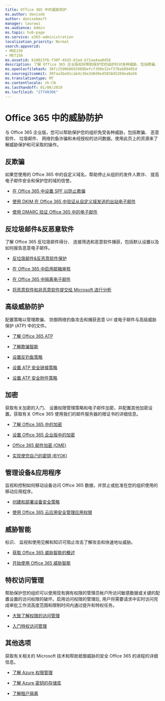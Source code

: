 ```yaml
---
title: Office 365 中的威胁防护
ms.author: deniseb
author: denisebmsft
manager: laurawi
ms.audience: Admin
ms.topic: hub-page
ms.service: o365-administration
localization_priority: Normal
search.appverid:
- MOE150
- MET150
ms.assetid: b10023f6-f30f-45d3-b3ad-b71aa4aa0d58
description: 了解 Office 365 企业版如何帮助保护您的组织针对各种威胁，包括欺骗、 恶意软件、 垃圾邮件、 网络钓鱼诈骗和未经授权的访问数据。
ms.openlocfilehash: 38fc2590b8693989befcf399e32ef378ab89495d
ms.sourcegitcommit: 30faa3ba91cab4c36e3d8d8ed5858d5269ea8a56
ms.translationtype: MT
ms.contentlocale: zh-CN
ms.lasthandoff: 01/08/2019
ms.locfileid: "27749306"
---
```

# <a name="protect-against-threats-in-office-365"></a>Office 365 中的威胁防护

与 Office 365 企业版，您可以帮助保护您的组织免受各种威胁，包括欺骗、 恶意软件、 垃圾邮件、 网络钓鱼诈骗和未经授权的访问数据。使用此页上的资源来了解威胁保护和可采取的操作。
  
## <a name="anti-spoofing"></a>反欺骗

如果您使用的 Office 365 中的自定义域名，帮助停止从组织的发件人欺诈、 提高电子邮件安全和保护您的域的信誉。
  
- [在 Office 365 中设置 SPF 以防止欺骗](set-up-spf-in-office-365-to-help-prevent-spoofing.md)
    
- [使用 DKIM 在 Office 365 中验证从自定义域发送的出站电子邮件](use-dkim-to-validate-outbound-email.md)
    
- [使用 DMARC 验证 Office 365 中的电子邮件](use-dmarc-to-validate-email.md)
    
## <a name="anti-spam-amp-anti-malware"></a>反垃圾邮件&amp;反恶意软件

了解 Office 365 反垃圾邮件得分、 连接筛选和恶意软件捕获，包括默认设置以及如何报告恶意电子邮件。
  
- [反垃圾邮件&amp;反恶意软件保护](anti-spam-and-anti-malware-protection.md)
    
- [在 Office 365 中启用邮箱审核](enable-mailbox-auditing.md)
    
- [在 Office 365 中隔离电子邮件](quarantine-email-messages.md)
    
- [将恶意软件和非恶意软件提交给 Microsoft 进行分析](submitting-malware-and-non-malware-to-microsoft-for-analysis.md)
    
## <a name="advanced-threat-protection"></a>高级威胁防护

配置策略以管理欺骗、 防御网络钓鱼攻击和捕获恶意 Url 或电子邮件与高级威胁保护 (ATP) 中的文件。
  
- [了解 Office 365 ATP](office-365-atp.md)
    
- [了解欺骗智能](learn-about-spoof-intelligence.md)
    
- [设置反钓鱼策略](set-up-anti-phishing-policies.md)
    
- [设置 ATP 安全链接策略](set-up-atp-safe-links-policies.md)
    
- [设置 ATP 安全附件策略](set-up-atp-safe-attachments-policies.md)
    
## <a name="encryption"></a>加密

获取有关加密的入门、 设置权限管理策略和电子邮件加密，并配置其他加密设置。获取有关 Office 365 使用我们的邮件服务器的根证书的详细信息。
  
- [了解 Office 365 中的加密](encryption.md)
    
- [设置 Office 365 企业版中的加密](set-up-encryption.md)
    
- [Office 365 邮件加密 (OME)](ome.md)
    
- [实现使您自己的密钥 (BYOK)](https://docs.microsoft.com/azure/key-vault/key-vault-hsm-protected-keys#implementing-bring-your-own-key-byok-for-azure-key-vault)
    
## <a name="managing-devices-amp-apps"></a>管理设备&amp;应用程序

监视和控制如何移动设备访问 Office 365 数据，并禁止或批准在您的组织使用的移动应用程序。
  
- [创建和部署设备安全策略](https://support.office.com/article/d310f556-8bfb-497b-9bd7-fe3c36ea2fd6)
    
- [使用 Office 365 云应用安全管理应用权限](manage-app-permissions-in-ocas.md)
    
## <a name="threat-intelligence"></a>威胁智能

标识、 监视和使用见解和知识可阻止攻击了解攻击和快速地址威胁。
  
- [获取 Office 365 威胁智能的概述](office-365-ti.md)
    
- [开始使用 Office 365 威胁智能](get-started-with-ti.md)
    
## <a name="privileged-access-management"></a>特权访问管理

帮助保护您的组织可以使用现有拥有权限的管理员帐户所访问敏感数据或关键的配置设置的访问权限的破坏。启用访问权限的管理后, 用户将需要请求中实时访问完成审批工作流高度范围和限制时间内通过提升和特权任务。
  
- [大致了解权限的访问管理](privileged-access-management-overview.md)
    
- [入门特权访问管理](privileged-access-management-configuration.md)

## <a name="additional-options"></a>其他选项

获取有关相关的 Microsoft 技术和帮助抵御威胁的安全 Office 365 的进程的详细信息。
  
- [了解 Azure 权限管理](https://docs.microsoft.com/information-protection/understand-explore/what-is-azure-rms)
    
- [了解 Azure 密钥的存储库](https://docs.microsoft.com/azure/key-vault/)
    
- [了解租户隔离](http://download.microsoft.com/download/3/F/0/3F0420A2-657B-44B6-B21E-D7BD98A94390/Tenant%20Isolation%20in%20Office%20365.pdf)
    

